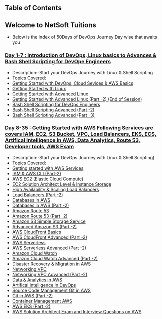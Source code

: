 ## Table of Contents

## Welcome to NetSoft Tuitions

  - Below is the index of 50Days of DevOps Journey Day wise that awaits you 

### [Day 1-7 : Introduction of DevOps, Linux basics to Advances & Bash Shell Scripting for DevOpe Engineers](./2024/day01/)

  - Description:-Start your DevOps Journey with Linux & Shell Scripting
  - Topics Covered: 
  - [Getting Started with DevOps, Cloud Sevices & AWS Basics](./2024/day01/README.md)
  - [Getting Started with Linux](./2024/day02/README.md)
  - [Getting Started with Advanced Linux](./2024/day03/README.md)
  - [Getting Started with Advanced Linux (Part -2) (End of Session)](./2024/day04/README.md)
  - [Bash Shell Scripting for DevOps Engineers](./2024/day05/README.md)
  - [Bash Shell Scripting Advanced (Part -2)](./2024/day06/README.md)
  - [Bash Shell Scripting Advanced (Part -3)](./2024/day07/README.md)

### [Day 8-35 : Getting Started with AWS Following Services are covers IAM, EC2, S3 Bucket, VPC, Load Balancers, EKS, ECS, Artifical Intelligence in AWS, Data Analytics, Route 53, Developer tools, AWS Exam ](./2024/day08/)
  - Description:-Start your DevOps Journey with Linux & Shell Scripting)
  - Topics Covered: 
  - [Getting started with AWS Services](./2024/day08/README.MD)
  - [IAM & AWS CLI (Part-2)](./2024/day09/README.MD)
  - [AWS EC2 (Elastic Cloud Compute)](./2024/day10/README.MD)
  - [EC2 Solution Architect Level & Instance Storage](./2024/day11/README.MD)
  - [High Availability & Scaling Load Balancers](./2024/day12/README.MD)
  - [Load Balancers (Part -2)](./2024/day13/README.MD)
  - [Databases in AWS](./2024/day14/README.MD)
  - [Databases in AWS (Part -2)](./2024/day15/README.MD)
  - [Amazon Route 53](./2024/day16/README.MD)
  - [Amazon Route 53 (Part -2)](./2024/day17/README.MD)
  - [Amazon S3 Simple Storage Service](./2024/day18/README.MD)
  - [Advanced Amazon S3 (Part -2)](./2024/day19/README.MD)
  - [AWS CloudFront Basics](./2024/day20/README.MD)
  - [AWS CloudFront Advanced (Part -2)](./2024/day21/README.MD)
  - [AWS Serverless](./2024/day22/README.MD)
  - [AWS Serverless Advanced (Part -2)](./2024/day23/README.MD)
  - [Amazon Cloud Watch](./2024/day24/README.MD)
  - [Amazon Cloud Watch Advanced (Part -2)](./2024/day25/README.MD)
  - [Disaster Recovery & Migration in AWS](./2024/day26/README.MD)
  - [Networking VPC](./2024/day27/README.MD)
  - [Networking VPC Advanced (Part -2)](./2024/day28/README.MD)
  - [Data & Analytics in AWS](./2024/day29/README.MD)
  - [Artifical Intelligence in DevOps](./2024/day30/README.MD)
  - [Source Code Management Git in AWS](./2024/day31/README.MD)
  - [Git in AWS (Part -2)](./2024/day32/README.MD)
  - [Container Management AWS](./2024/day33/README.MD)
  - [AWS EKS (Part -2)](./2024/day34/README.MD)
  - [AWS Solution Architect Exam and Interview Questions on AWS](./2024/day35/README.MD)
